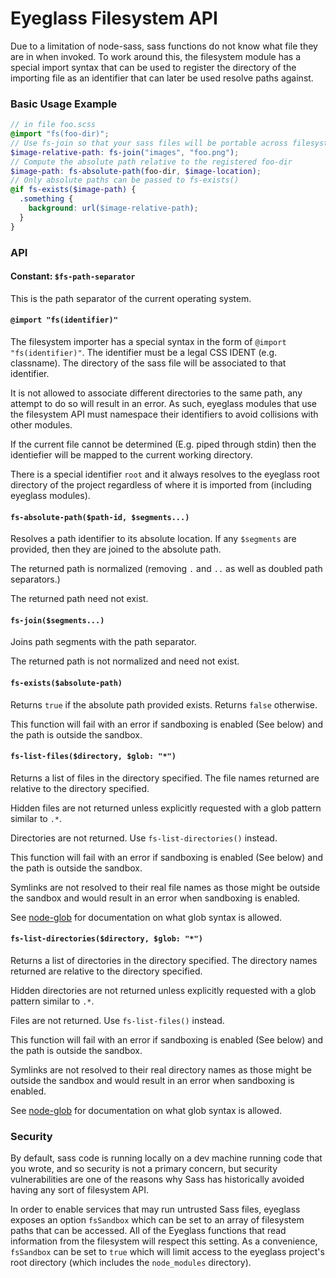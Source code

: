 # Eyeglass Filesystem API

Due to a limitation of node-sass, sass functions do not know what file
they are in when invoked. To work around this, the filesystem module
has a special import syntax that can be used to register the directory
of the importing file as an identifier that can later be used resolve
paths against.


### Basic Usage Example

```scss
// in file foo.scss
@import "fs(foo-dir)";
// Use fs-join so that your sass files will be portable across filesystem types
$image-relative-path: fs-join("images", "foo.png");
// Compute the absolute path relative to the registered foo-dir
$image-path: fs-absolute-path(foo-dir, $image-location);
// Only absolute paths can be passed to fs-exists()
@if fs-exists($image-path) {
  .something {
    background: url($image-relative-path);
  }
}
```

### API

#### Constant: `$fs-path-separator`

This is the path separator of the current operating system.

#### `@import "fs(identifier)"`

The filesystem importer has a special syntax in the form of `@import
"fs(identifier)"`. The identifier must be a legal CSS IDENT (e.g.
classname). The directory of the sass file will be associated to that
identifier.

It is not allowed to associate different directories to the same path,
any attempt to do so will result in an error. As such, eyeglass modules
that use the filesystem API must namespace their identifiers to avoid
collisions with other modules.

If the current file cannot be determined (E.g. piped through stdin) then
the identiefier will be mapped to the current working directory.

There is a special identifier `root` and it always resolves to the
eyeglass root directory of the project regardless of where it is
imported from (including eyeglass modules).

#### `fs-absolute-path($path-id, $segments...)`

Resolves a path identifier to its absolute location. If any `$segments` are
provided, then they are joined to the absolute path.

The returned path is normalized (removing `.` and `..` as well as
doubled path separators.)

The returned path need not exist.

#### `fs-join($segments...)`

Joins path segments with the path separator.

The returned path is not normalized and need not exist.

#### `fs-exists($absolute-path)`

Returns `true` if the absolute path provided exists. Returns `false`
otherwise.

This function will fail with an error if sandboxing is enabled (See
below) and the path is outside the sandbox.


#### `fs-list-files($directory, $glob: "*")`

Returns a list of files in the directory specified. The file names
returned are relative to the directory specified.

Hidden files are not returned unless explicitly requested with a glob
pattern similar to `.*`.

Directories are not returned. Use `fs-list-directories()` instead.

This function will fail with an error if sandboxing is enabled (See
below) and the path is outside the sandbox.

Symlinks are not resolved to their real file names as those might be
outside the sandbox and would result in an error when sandboxing is
enabled.

See [node-glob](https://github.com/isaacs/node-glob) for documentation
on what glob syntax is allowed.

#### `fs-list-directories($directory, $glob: "*")`

Returns a list of directories in the directory specified. The directory names
returned are relative to the directory specified.

Hidden directories are not returned unless explicitly requested with a glob
pattern similar to `.*`.

Files are not returned. Use `fs-list-files()` instead.

This function will fail with an error if sandboxing is enabled (See
below) and the path is outside the sandbox.

Symlinks are not resolved to their real directory names as those might be
outside the sandbox and would result in an error when sandboxing is
enabled.

See [node-glob](https://github.com/isaacs/node-glob) for documentation
on what glob syntax is allowed.

### Security

By default, sass code is running locally on a dev machine running code
that you wrote, and so security is not a primary concern, but security
vulnerabilities are one of the reasons why Sass has historically avoided
having any sort of filesystem API.

In order to enable services that may run untrusted Sass files, eyeglass
exposes an option `fsSandbox` which can be set to an array of filesystem
paths that can be accessed. All of the Eyeglass functions that read
information from the filesystem will respect this setting. As a
convenience, `fsSandbox` can be set to `true` which will limit access to
the eyeglass project's root directory (which includes the `node_modules`
directory).
